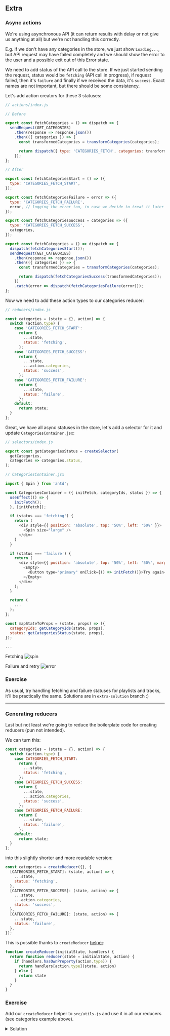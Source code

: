 ## Extra

### Async actions

We're using asynchronous API (it can return results with delay or not give us anything at all) but we're not handling this correctly.

E.g. if we don't have any categories in the store, we just show `Loading...`, but API request may have failed completely and we should show the error to the user and a possible exit out of this Error state.

We need to add status of the API call to the store. If we just started sending the request, status would be `fetching` (API call in progress), if request failed, then it's `failure` and finally if we received the data, it's `success`. Exact names are not important, but there should be some consistency.

Let's add action creators for these 3 statuses:

```js
// actions/index.js

// Before

export const fetchCategories = () => dispatch => {
  sendRequest(GET_CATEGORIES)
    .then(response => response.json())
    .then(({ categories }) => {
      const transformedCategories = transformCategories(categories);

      return dispatch({ type: 'CATEGORIES_FETCH', categories: transformedCategories });
    });
};

// After

export const fetchCategoriesStart = () => ({
  type: 'CATEGORIES_FETCH_START',
});

export const fetchCategoriesFailure = error => ({
  type: 'CATEGORIES_FETCH_FAILURE',
  error, // logging the error too, in case we decide to treat it later
});

export const fetchCategoriesSuccess = categories => ({
  type: 'CATEGORIES_FETCH_SUCCESS',
  categories,
});

export const fetchCategories = () => dispatch => {
  dispatch(fetchCategoriesStart());
  sendRequest(GET_CATEGORIES)
    .then(response => response.json())
    .then(({ categories }) => {
      const transformedCategories = transformCategories(categories);

      return dispatch(fetchCategoriesSuccess(transformedCategories));
    })
    .catch(error => dispatch(fetchCategoriesFailure(error)));
};
```

Now we need to add these action types to our categories reducer:
```js
// reducers/index.js

const categories = (state = {}, action) => {
  switch (action.type) {
    case 'CATEGORIES_FETCH_START':
      return {
        ...state,
        status: 'fetching',
      };
    case 'CATEGORIES_FETCH_SUCCESS':
      return {
        ...state,
        ...action.categories,
        status: 'success',
      };
    case 'CATEGORIES_FETCH_FAILURE':
      return {
        ...state,
        status: 'failure',        
      };
    default:
      return state;
  }
};
```

Great, we have all async statuses in the store, let's add a selector for it and update `CategoriesContainer.jsx`:
```js
// selectors/index.js

export const getCategoriesStatus = createSelector(
  getCategories,
  categories => categories.status,
);

// CategoriesContainer.jsx

import { Spin } from 'antd';

const CategoriesContainer = ({ initFetch, categoryIds, status }) => {
  useEffect(() => {
    initFetch();
  }, [initFetch]);

  if (status === 'fetching') {
    return (
      <div style={{ position: 'absolute', top: '50%', left: '50%' }}>
        <Spin size="large" />
      </div>
    )
  }

  if (status === 'failure') {
    return (
      <div style={{ position: 'absolute', top: '50%', left: '50%', margin: '-90px 0 0 -100px' }}>
        <Empty>
          <Button type="primary" onClick={() => initFetch()}>Try again</Button>
        </Empty>
      </div>
    );
  }

  return (
    ...
  );
};

const mapStateToProps = (state, props) => ({
  categoryIds: getCategoryIds(state, props),
  status: getCategoriesStatus(state, props),
});

...
```
Fetching
![spin](https://user-images.githubusercontent.com/22978238/84229004-cdcb2a80-aae8-11ea-9250-cadd11c6e845.gif)

Failure and retry
![error](https://user-images.githubusercontent.com/22978238/84229014-d4f23880-aae8-11ea-9a9f-bf9fe6cb8cdc.gif)

### Exercise

As usual, try handling fetching and failure statuses for playlists and tracks, it'll be practically the same. Solutions are in `extra-solution` branch :)

---------------------

### Generating reducers

Last but not least we're going to reduce the boilerplate code for creating reducers (pun not intended). 

We can turn this:

```js
const categories = (state = {}, action) => {
  switch (action.type) {
    case CATEGORIES_FETCH_START:
      return {
        ...state,
        status: 'fetching',
      };
    case CATEGORIES_FETCH_SUCCESS:
      return {
        ...state,
        ...action.categories,
        status: 'success',
      };
    case CATEGORIES_FETCH_FAILURE:
      return {
        ...state,
        status: 'failure',
      };
    default:
      return state;
  }
};
```

into this slightly shorter and more readable version:

```js
const categories = createReducer({}, {
  [CATEGORIES_FETCH_START]: (state, action) => {
    ...state,
    status: 'fetching',
  },
  [CATEGORIES_FETCH_SUCCESS]: (state, action) => {
    ...state,
    ...action.categories,
    status: 'success',
  },
  [CATEGORIES_FETCH_FAILURE]: (state, action) => {
    ...state,
    status: 'failure',
  },
});
```

This is possible thanks to `createReducer` [helper](https://redux.js.org/recipes/reducing-boilerplate#generating-reducers):

```js
function createReducer(initialState, handlers) {
  return function reducer(state = initialState, action) {
    if (handlers.hasOwnProperty(action.type)) {
      return handlers[action.type](state, action)
    } else {
      return state
    }
  }
}
```

### Exercise

Add our `createReducer` helper to `src/utils.js` and use it in all our reducers (see categories example above).

<details>
  <summary>Solution</summary>

```js
// reducers/index.js

const playlists = createReducer({}, {
  [PLAYLISTS_FETCH_START]: (state, action) => {
    ...state,
    [action.categoryId]: {
      ...state[action.categoryId],
      status: 'fetching',
    },
  },
  [PLAYLISTS_FETCH_SUCCESS]: (state, action) => {
    ...state,
    [action.categoryId]: {
      ...state[action.categoryId],
      ...action.playlists,
      status: 'success',
    },
  },
  [PLAYLISTS_FETCH_FAILURE]: (state, action) => {
    ...state,
    [action.categoryId]: {
      ...state[action.categoryId],
      status: 'failure',
    },
  },
});

const tracks = createReducer({}, {
  [TRACKS_FETCH_START]: (state, action) => {
    ...state,
    [action.playlistId]: {
      ...state[action.playlistId],
      status: 'fetching',
    },
  }
  [TRACKS_FETCH_SUCCESS]: (state, action) => {
    ...state,
    [action.playlistId]: {
      ...state[action.playlistId],
      ...action.tracks,
      status: 'success',
    },
  },
  [TRACKS_FETCH_FAILURE]: (state, action) => {
    ...state,
    [action.playlistId]: {
      ...state[action.playlistId],
      status: 'failure',
    },
});
```
</details>
